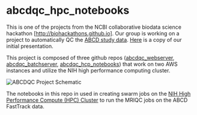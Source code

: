# abcdqc_hpc_notebooks
This is one of the projects from the NCBI collaborative biodata science hackathon [http://biohackathons.github.io]. Our group is working on a project to automatically QC the [ABCD study data](https://data-archive.nimh.nih.gov/abcd). [Here](https://docs.google.com/presentation/d/1SSinOI-IDNTdZreTARghN799z-Oi2Bn-H6-xFGCnIVc/edit?usp=sharing) is a copy of our initial presentation. 

This project is composed of three github repos ([abcdqc_webserver](https://github.com/abcdqc/abcdqc_webserver), [abcdqc_batchserver](https://github.com/abcdqc/abcdqc_batchserver), [abcdqc_hcp_notebooks](https://github.com/abcdqc/abcdqc_hpc_notebooks)) that work on two AWS instances and utilize the NIH high performance computing cluster. 

![ABCDQC Project Schematic](https://raw.githubusercontent.com/abcdqc/abcdqc_batchserver/bd637699f54891a2556c20f1a52cda67324811ad/ABCDQCflowchart.png "Project Schematic")

The notebooks in this repo in used in creating swarm jobs on the [NIH High Performance Compute (HPC) Cluster](http://hpc.nih.gov) to run the MRIQC jobs on the ABCD FastTrack data.
